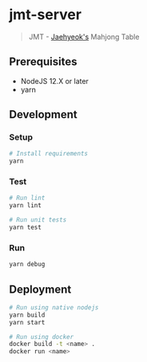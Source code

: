 # jmt-server
> JMT - [Jaehyeok's](https://github.com/inc5025) Mahjong Table

## Prerequisites
* NodeJS 12.X or later
* yarn

## Development
### Setup
```sh
# Install requirements
yarn
```

### Test
```sh
# Run lint
yarn lint

# Run unit tests
yarn test
```

### Run
```sh
yarn debug
```

## Deployment
```bash
# Run using native nodejs
yarn build
yarn start

# Run using docker
docker build -t <name> .
docker run <name>
```
